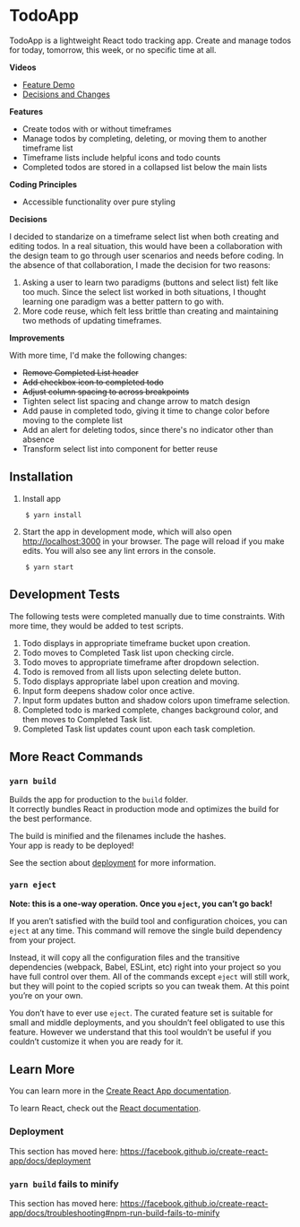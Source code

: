 # TodoApp

TodoApp is a lightweight React todo tracking app. Create and manage todos for today, tomorrow, this week, or no specific time at all. 

**Videos**
- [Feature Demo](https://www.loom.com/share/c986006c3c99495594359a8cf2409640)
- [Decisions and Changes](https://www.loom.com/share/987e19b5b1cc434f94bb3f4bcbcc851b)


**Features**
- Create todos with or without timeframes
- Manage todos by completing, deleting, or moving them to another timeframe list
- Timeframe lists include helpful icons and todo counts
- Completed todos are stored in a collapsed list below the main lists

**Coding Principles**
- Accessible functionality over pure styling

**Decisions**

I decided to standarize on a timeframe select list when both creating and editing todos. In a real situation, this would have been a collaboration with the design team to go through user scenarios and needs before coding. In the absence of that collaboration, I made the decision for two reasons:
1. Asking a user to learn two paradigms (buttons and select list) felt like too much. Since the select list worked in both situations, I thought learning one paradigm was a better pattern to go with.
2. More code reuse, which felt less brittle than creating and maintaining two methods of updating timeframes.

**Improvements**

With more time, I'd make the following changes:
- ~~Remove Completed List header~~
- ~~Add checkbox icon to completed todo~~
- ~~Adjust column spacing to across breakpoints~~
- Tighten select list spacing and change arrow to match design
- Add pause in completed todo, giving it time to change color before moving to the complete list
- Add an alert for deleting todos, since there's no indicator other than absence
- Transform select list into component for better reuse


## Installation
1. Install app
```
    $ yarn install 
```
2. Start the app in development mode, which will also open [http://localhost:3000](http://localhost:3000) in your browser. The page will reload if you make edits. You will also see any lint errors in the console.
```
    $ yarn start 
```

## Development Tests
The following tests were completed manually due to time constraints. With more time, they would be added to test scripts.

1. Todo displays in appropriate timeframe bucket upon creation.
2. Todo moves to Completed Task list upon checking circle.
3. Todo moves to appropriate timeframe after dropdown selection.
4. Todo is removed from all lists upon selecting delete button.
5. Todo displays appropriate label upon creation and moving. 
6. Input form deepens shadow color once active.
7. Input form updates button and shadow colors upon timeframe selection.
8. Completed todo is marked complete, changes background color, and then moves to Completed Task list.
9. Completed Task list updates count upon each task completion.

## More React Commands

### `yarn build`

Builds the app for production to the `build` folder.<br />
It correctly bundles React in production mode and optimizes the build for the best performance.

The build is minified and the filenames include the hashes.<br />
Your app is ready to be deployed!

See the section about [deployment](https://facebook.github.io/create-react-app/docs/deployment) for more information.

### `yarn eject`

**Note: this is a one-way operation. Once you `eject`, you can’t go back!**

If you aren’t satisfied with the build tool and configuration choices, you can `eject` at any time. This command will remove the single build dependency from your project.

Instead, it will copy all the configuration files and the transitive dependencies (webpack, Babel, ESLint, etc) right into your project so you have full control over them. All of the commands except `eject` will still work, but they will point to the copied scripts so you can tweak them. At this point you’re on your own.

You don’t have to ever use `eject`. The curated feature set is suitable for small and middle deployments, and you shouldn’t feel obligated to use this feature. However we understand that this tool wouldn’t be useful if you couldn’t customize it when you are ready for it.

## Learn More

You can learn more in the [Create React App documentation](https://facebook.github.io/create-react-app/docs/getting-started).

To learn React, check out the [React documentation](https://reactjs.org/).

### Deployment

This section has moved here: https://facebook.github.io/create-react-app/docs/deployment

### `yarn build` fails to minify

This section has moved here: https://facebook.github.io/create-react-app/docs/troubleshooting#npm-run-build-fails-to-minify
